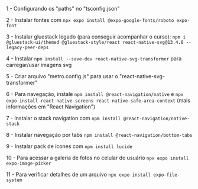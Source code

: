1 - Configurando os "paths" no "tsconfig.json"

2 - Instalar fontes com `npx expo install @expo-google-fonts/roboto expo-font`

3 - Instalar gluestack legado (para conseguir acompanhar o curso): `npm i @gluestack-ui/themed @gluestack-style/react react-native-svg@13.4.0 --legacy-peer-deps`

4 - Instalar `npm install --save-dev react-native-svg-transformer` para carregar/usar imagens svg

5 - Criar arquivo "metro.config.js" para usar o "react-native-svg-transformer"

6 - Para navegação, instale `npm install @react-navigation/native` e `npx expo install react-native-screens react-native-safe-area-context` (mais informações em "React Navigation")

7 - Instalar o stack navigation com `npm install @react-navigation/native-stack`

8 - Instalar navegação por tabs `npm install @react-navigation/bottom-tabs`

9 - Instalar pack de ícones com `npm install lucide`

10 - Para acessar a galeria de fotos no celular do usuário `npx expo install expo-image-picker`

11 - Para verificar detalhes de um arquivo `npx expo install expo-file-system`